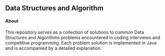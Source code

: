 ## Data Structures and Algorithm 

#### About
This repository serves as a collection of solutions to common Data Structures and Algorithms problems encountered in coding interviews and competitive programming. Each problem solution is implemented in Java and is accompanied by a detailed explanation.
